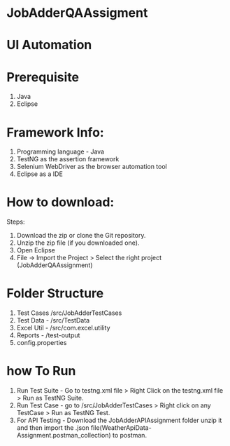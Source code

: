 # JobAdderQAAssigment
# UI Automation 

# Prerequisite 
1. Java 
2. Eclipse

# Framework Info: 
1. Programming language - Java
2. TestNG as the assertion framework
3. Selenium WebDriver as the browser automation tool
4. Eclipse as a IDE

# How to download:
Steps: 
1. Download the zip or clone the Git repository.
2. Unzip the zip file (if you downloaded one).
3. Open Eclipse
4. File -> Import the Project > Select the right project (JobAdderQAAssignment)

# Folder Structure 
1. Test Cases  /src/JobAdderTestCases
2. Test Data - /src/TestData
3. Excel Util - /src/com.excel.utility
4. Reports - /test-output
5. config.properties

# how To Run
1. Run Test Suite - Go to testng.xml file > Right Click on the testng.xml file >  Run as TestNG Suite.
2. Run Test Case - go to /src/JobAdderTestCases > Right click on any TestCase > Run as TestNG Test.
3. For API Testing - Download the JobAdderAPIAssignment folder unzip it and then import the .json file(WeatherApiData-Assignment.postman_collection) to postman.


